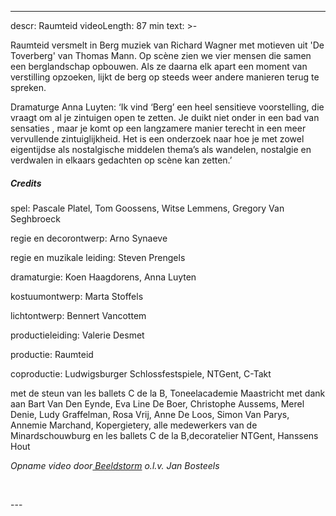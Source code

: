 
---
descr: Raumteid
videoLength: 87 min
text: >-
  <p>Raumteid versmelt in Berg muziek van Richard Wagner met motieven uit 'De Toverberg' van Thomas Mann. Op scène zien we vier mensen die samen een berglandschap opbouwen. Als ze daarna elk apart een moment van verstilling opzoeken, lijkt de berg op steeds weer andere manieren terug te spreken.</p><p>Dramaturge Anna Luyten: ‘Ik vind ‘Berg’ een heel sensitieve voorstelling, die vraagt om al je zintuigen open te zetten. Je duikt niet onder in een bad van sensaties , maar je komt op een langzamere manier terecht in een meer vervullende zintuiglijkheid. Het is een onderzoek naar hoe je met zowel eigentijdse als nostalgische middelen thema’s als wandelen, nostalgie en verdwalen in elkaars gedachten op scène kan zetten.’</p><h5><strong>Credits</strong></h5><p>spel: Pascale Platel, Tom Goossens, Witse Lemmens, Gregory Van Seghbroeck </p><p>regie en decorontwerp: Arno Synaeve </p><p>regie en muzikale leiding: Steven Prengels </p><p>dramaturgie: Koen Haagdorens, Anna Luyten </p><p>kostuumontwerp: Marta Stoffels </p><p>lichtontwerp: Bennert Vancottem </p><p>productieleiding:&nbsp;Valerie Desmet</p><p>productie: Raumteid </p><p>coproductie: Ludwigsburger Schlossfestspiele, NTGent, C-Takt </p><p>met de steun van les ballets C de la B, Toneelacademie Maastricht met dank aan Bart Van Den Eynde, Eva Line De Boer, Christophe Aussems, Merel Denie, Ludy Graffelman, Rosa Vrij, Anne De Loos, Simon Van Parys, Annemie Marchand, Kopergietery, alle medewerkers van de Minardschouwburg en les ballets C de la B,decoratelier NTGent, Hanssens Hout</p><p><em>Opname video door</em><a href="http://www.beeldstorm.be" target="_blank"><em> Beeldstorm</em></a><em> o.l.v. Jan Bosteels </em>&nbsp;</p><p>‍</p>
---
